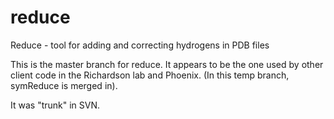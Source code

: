 # reduce
Reduce - tool for adding and correcting hydrogens in PDB files

This is the master branch for reduce.  It appears to be the one used by other client code in the Richardson lab and Phoenix.  (In this temp branch, symReduce is merged in).

It was "trunk" in SVN.

